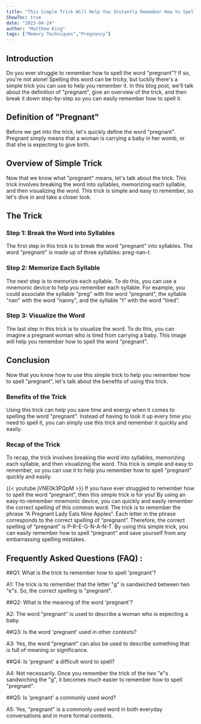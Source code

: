 ```yaml
---
title: "This Simple Trick Will Help You Instantly Remember How to Spell 'Pregnant'!"
ShowToc: true 
date: "2023-04-24"
author: "Matthew King" 
tags: ["Memory Techniques","Pregnancy"]
---
```

## Introduction

Do you ever struggle to remember how to spell the word "pregnant"? If so, you're not alone! Spelling this word can be tricky, but luckily there's a simple trick you can use to help you remember it. In this blog post, we'll talk about the definition of "pregnant", give an overview of the trick, and then break it down step-by-step so you can easily remember how to spell it. 

## Definition of "Pregnant"

Before we get into the trick, let's quickly define the word "pregnant". Pregnant simply means that a woman is carrying a baby in her womb, or that she is expecting to give birth.

## Overview of Simple Trick

Now that we know what "pregnant" means, let's talk about the trick. This trick involves breaking the word into syllables, memorizing each syllable, and then visualizing the word. This trick is simple and easy to remember, so let's dive in and take a closer look.

## The Trick

### Step 1: Break the Word into Syllables

The first step in this trick is to break the word "pregnant" into syllables. The word "pregnant" is made up of three syllables: preg-nan-t. 

### Step 2: Memorize Each Syllable

The next step is to memorize each syllable. To do this, you can use a mnemonic device to help you remember each syllable. For example, you could associate the syllable "preg" with the word "pregnant", the syllable "nan" with the word "nanny", and the syllable "t" with the word "tired". 

### Step 3: Visualize the Word

The last step in this trick is to visualize the word. To do this, you can imagine a pregnant woman who is tired from carrying a baby. This image will help you remember how to spell the word "pregnant".

## Conclusion

Now that you know how to use this simple trick to help you remember how to spell "pregnant", let's talk about the benefits of using this trick. 

### Benefits of the Trick

Using this trick can help you save time and energy when it comes to spelling the word "pregnant". Instead of having to look it up every time you need to spell it, you can simply use this trick and remember it quickly and easily. 

### Recap of the Trick

To recap, the trick involves breaking the word into syllables, memorizing each syllable, and then visualizing the word. This trick is simple and easy to remember, so you can use it to help you remember how to spell "pregnant" quickly and easily.

{{< youtube jVNE0k3PQpM >}} 
If you have ever struggled to remember how to spell the word “pregnant”, then this simple trick is for you! By using an easy-to-remember mnemonic device, you can quickly and easily remember the correct spelling of this common word. The trick is to remember the phrase “A Pregnant Lady Eats Nine Apples”. Each letter in the phrase corresponds to the correct spelling of “pregnant”. Therefore, the correct spelling of “pregnant” is P-R-E-G-N-A-N-T. By using this simple trick, you can easily remember how to spell “pregnant” and save yourself from any embarrassing spelling mistakes.

## Frequently Asked Questions (FAQ) :
##Q1: What is the trick to remember how to spell 'pregnant'?

A1: The trick is to remember that the letter "g" is sandwiched between two "e"s. So, the correct spelling is "pregnant".

##Q2: What is the meaning of the word 'pregnant'?

A2: The word "pregnant" is used to describe a woman who is expecting a baby.

##Q3: Is the word 'pregnant' used in other contexts?

A3: Yes, the word "pregnant" can also be used to describe something that is full of meaning or significance.

##Q4: Is 'pregnant' a difficult word to spell?

A4: Not necessarily. Once you remember the trick of the two "e"s sandwiching the "g", it becomes much easier to remember how to spell "pregnant".

##Q5: Is 'pregnant' a commonly used word?

A5: Yes, "pregnant" is a commonly used word in both everyday conversations and in more formal contexts.





